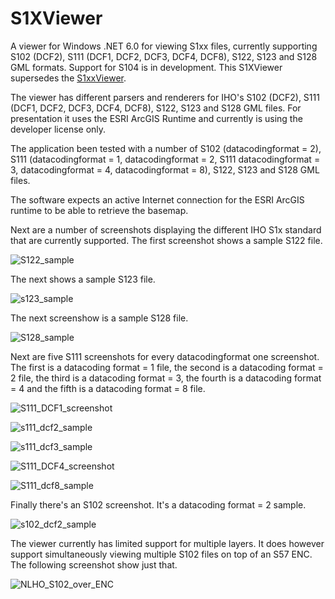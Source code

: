 # S1XViewer
A viewer for Windows .NET 6.0 for viewing S1xx files, currently supporting S102 (DCF2), S111 (DCF1, DCF2, DCF3, DCF4, DCF8), S122, S123 and S128 GML formats. Support for S104 is in development. This S1XViewer supersedes the [S1xxViewer](https://github.com/flappah/s1xxviewer). 

The viewer has different parsers and renderers for IHO's S102 (DCF2), S111 (DCF1, DCF2, DCF3, DCF4, DCF8), S122, S123 and S128 GML files. For presentation it uses the ESRI ArcGIS Runtime and currently is using the developer license only.

The application been tested with a number of S102 (datacodingformat = 2), S111 (datacodingformat = 1, datacodingformat = 2, S111 datacodingformat = 3, datacodingformat = 4, datacodingformat = 8), S122, S123 and S128 GML files. 

The software expects an active Internet connection for the ESRI ArcGIS runtime to be able to retrieve the basemap.

Next are a number of screenshots displaying the different IHO S1x standard that are currently supported. The first screenshot shows a sample S122 file.

![S122_sample](https://user-images.githubusercontent.com/14106566/225307603-a6819ad0-3d78-4955-821b-879a87643d67.png)

The next shows a sample S123 file.

![s123_sample](https://user-images.githubusercontent.com/14106566/225308336-b789bbe9-adba-4fb6-99cd-a5e181df5d56.png)

The next screenshow is a sample S128 file.

![S128_sample](https://user-images.githubusercontent.com/14106566/225308463-1ac81923-42c7-4408-88f6-e2b4c81c7001.png)

Next are five S111 screenshots for every datacodingformat one screenshot. The first is a datacoding format = 1 file, the second is a datacoding format = 2 file, the third is a datacoding format = 3, the fourth is a datacoding format = 4 and the fifth is a datacoding format = 8 file.

![S111_DCF1_screenshot](https://user-images.githubusercontent.com/14106566/233617206-25fcb50b-c914-4fae-8ef9-9d682e9bccd4.png)

![s111_dcf2_sample](https://user-images.githubusercontent.com/14106566/225308576-9d00956c-4ee0-4301-8f8c-864aa3202210.png)

![s111_dcf3_sample](https://user-images.githubusercontent.com/14106566/225870785-c367a86d-fcec-4d7c-a9be-61b7fd270ed3.png)

![S111_DCF4_screenshot](https://user-images.githubusercontent.com/14106566/233617251-aed58f0d-0f47-4014-bd1b-f8d9ed264702.png)

![S111_dcf8_sample](https://user-images.githubusercontent.com/14106566/225308598-3d99d3ab-c641-4d68-906b-32a9fefd713a.png)

Finally there's an S102 screenshot. It's a datacoding format = 2 sample.

![s102_dcf2_sample](https://user-images.githubusercontent.com/14106566/226903436-92f05742-029d-455f-b6b8-089a72434b53.png)

The viewer currently has limited support for multiple layers. It does however support simultaneously viewing multiple S102 files on top of an S57 ENC. The following screenshot show just that.

![NLHO_S102_over_ENC](https://user-images.githubusercontent.com/14106566/232773044-0fb0e829-9919-4d0b-86c0-290aeb9d7d88.png)

